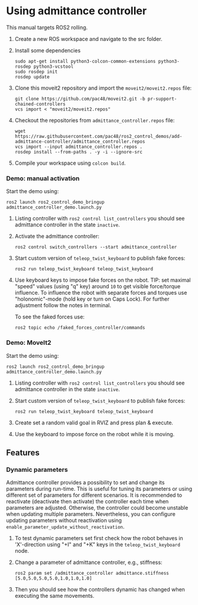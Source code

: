 # Using admittance controller

This manual targets ROS2 rolling.

1. Create a new ROS workspace and navigate to the src folder.
1. Install some dependencies
   ```
   sudo apt-get install python3-colcon-common-extensions python3-rosdep python3-vcstool
   sudo rosdep init
   rosdep update
   ```
1. Clone this moveit2 repository and import the `moveit2/moveit2.repos` file:
   ```
   git clone https://github.com/pac48/moveit2.git -b pr-support-chained-controllers
   vcs import < "moveit2/moveit2.repos"
   ```
1. Checkout the repositories from `admittance_controller.repos` file:
   ```
   wget https://raw.githubusercontent.com/pac48/ros2_control_demos/add-admittance-controller/admittance_controller.repos
   vcs import --input admittance_controller.repos .
   rosdep install --from-paths . -y -i --ignore-src
   ```

1. Compile your workspace using `colcon build`.

###  Demo: manual activation
Start the demo using:
   ```
   ros2 launch ros2_control_demo_bringup admittance_controller_demo.launch.py
   ```

1. Listing controller with `ros2 control list_controllers` you should see admittance controller in the state `inactive`.

1. Activate the admittance controller:
   ```
   ros2 control switch_controllers --start admittance_controller
   ```

1. Start custom version of `teleop_twist_keyboard` to publish fake forces:
   ```
   ros2 run teleop_twist_keyboard teleop_twist_keyboard
   ```

1. Use keyboard keys to impose fake forces on the robot.
   TIP: set maximal "speed" values (using "q" key) around `10` to get visible force/torque influence. To influence the robot with separate forces and torques use "holonomic"-mode (hold key or turn on Caps Lock). For further adjustment follow the notes in terminal.

   To see the faked forces use:
   ```
   ros2 topic echo /faked_forces_controller/commands
   ```

###  Demo: MoveIt2
Start the demo using:
   ```
   ros2 launch ros2_control_demo_bringup admittance_controller_demo.launch.py
   ```

1. Listing controller with `ros2 control list_controllers` you should see admittance controller in the state `inactive`.

1. Start custom version of `teleop_twist_keyboard` to publish fake forces:
   ```
   ros2 run teleop_twist_keyboard teleop_twist_keyboard
   ```
1. Create set a random valid goal in RVIZ and press plan & execute.
1. Use the keyboard to impose force on the robot while it is moving.

## Features

### Dynamic parameters

Admittance controller provides a possibility to set and change its parameters during run-time.
This is useful for tuning its parameters or using different set of parameters for different scenarios.
It is recommended to reactivate (deactivate then activate) the controller each time when parameters are adjusted.
Otherwise, the controller could become unstable when updating multiple parameters.
Nevertheless, you can configure updating parameters without reactivation using `enable_parameter_update_without_reactivation`.

1. To test dynamic parameters set first check how the robot behaves in 'X'-direction using "<Shift>+I" and "<Shift>+K" keys in the `teleop_twist_keyboard` node.

1. Change a parameter of admittance controller, e.g., stiffness:
   ```
   ros2 param set /admittance_controller admittance.stiffness [5.0,5.0,5.0,5.0,1.0,1.0,1.0]
   ```

1. Then you should see how the controllers dynamic has changed when executing the same movements.
